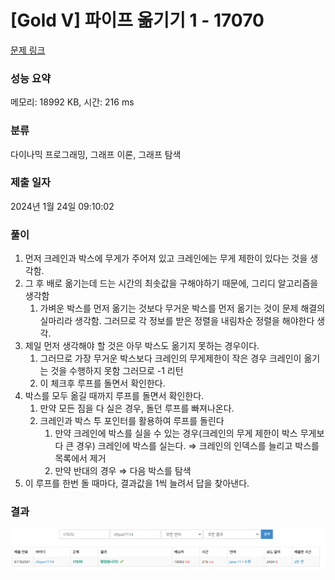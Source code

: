 # [Gold V] 파이프 옮기기 1 - 17070

[문제 링크](https://www.acmicpc.net/problem/17070)

### 성능 요약

메모리: 18992 KB, 시간: 216 ms

### 분류

다이나믹 프로그래밍, 그래프 이론, 그래프 탐색

### 제출 일자

2024년 1월 24일 09:10:02

### 풀이

1. 먼저 크레인과 박스에 무게가 주어져 있고 크레인에는 무게 제한이 있다는 것을 생각함.
2. 그 후 배로 옮기는데 드는 시간의 최솟값을 구해야하기 때문에, 그리디 알고리즘을 생각함
    1. 가벼운 박스를 먼저 옮기는 것보다 무거운 박스를 먼저 옮기는 것이 문제 해결의 실마리라 생각함. 그러므로 각 정보를 받은 정렬을 내림차순 정렬을 해야한다 생각.
3. 제일 먼저 생각해야 할 것은 아무 박스도 옮기지 못하는 경우이다.
    1. 그러므로 가장 무거운 박스보다 크레인의 무게제한이 작은 경우 크레인이 옮기는 것을 수행하지 못함 그러므로 -1 리턴
    2. 이 체크후 루프를 돌면서 확인한다.
4. 박스를 모두 옮길 때까지 루프를 돌면서 확인한다.
    1. 만약 모든 짐을 다 실은 경우, 돌던 루프를 빠져나온다.
    2. 크레인과 박스 투 포인터를 활용하여 루프를 돌린다
        1. 만약 크레인에 박스를 실을 수 있는 경우(크레인의 무게 제한이 박스 무게보다 큰 경우) 크레인에 박스를 실는다. ⇒ 크레인의 인덱스를 늘리고 박스를 목록에서 제거
        2. 만약 반대의 경우 ⇒ 다음 박스를 탐색
5. 이 루프를 한번 돌 때마다, 결과값을 1씩 늘려서 답을 찾아낸다.

### 결과
![image.png](image.png)